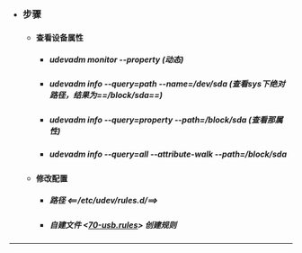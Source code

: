 - ### 步骤
    - #### 查看设备属性  
        - ##### udevadm monitor --property (动态)
        - ##### udevadm info --query=path --name=/dev/sda (查看sys下绝对路径，结果为==/block/sda==)
        - ##### udevadm info --query=property --path=/block/sda (查看那属性)
        - ##### udevadm info --query=all --attribute-walk --path=/block/sda
    - #### 修改配置
        - ##### 路径 <==/etc/udev/rules.d/==>
        - ##### 自建文件 <[70-usb.rules](https://github.com/guiaiy/linux/blob/master/UDEV/70-usb.rules)> 创建规则
---
